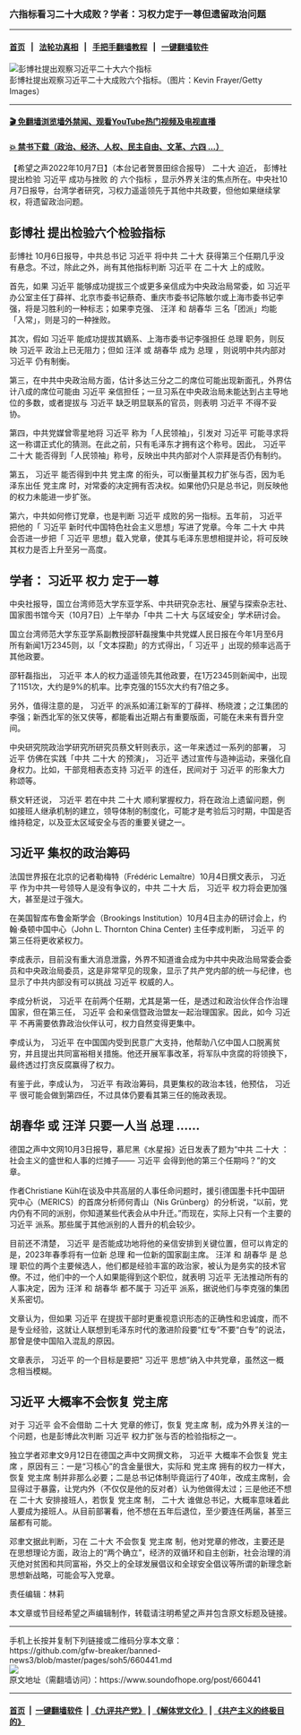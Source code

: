 ### 六指标看习二十大成败？学者：习权力定于一尊但遗留政治问题
------------------------

#### [首页](https://github.com/gfw-breaker/banned-news3/blob/master/README.md) &nbsp;&nbsp;|&nbsp;&nbsp; [法轮功真相](https://github.com/begood0513/basic/blob/master/README.md)  &nbsp;&nbsp;|&nbsp;&nbsp; [手把手翻墙教程](https://github.com/gfw-breaker/guides/wiki)  &nbsp;&nbsp;|&nbsp;&nbsp; [一键翻墙软件](https://github.com/gfw-breaker/nogfw/blob/master/README.md)  



<div><img alt="彭博社提出观察习近平二十大六个指标" src="https://img.soundofhope.org/2022-10/gettyimages-1231540598-1665171730984.jpg"/>
<br/><figcaption class="caption">
 彭博社提出观察习近平二十大成败六个指标。（图片：Kevin Frayer/Getty Images）
</figcaption></div><hr/>

#### [ 🎬  免翻墙浏览墙外禁闻、观看YouTube热门视频及电视直播](https://github.com/gfw-breaker/HelloWorld)

#### [ 💥  禁书下载（政治、经济、人权、民主自由、文革、六四 ...）](https://github.com/gfw-breaker/books/blob/master/README.md)

<div><div class="Content__Wrapper sc-1bvya0-0 grZQxZ">
 <p class="meta-top">
  <span class="meta">
   【希望之声2022年10月7日】（本台记者贺景田综合报导）
  </span>
  <ok href="/term/294559">
   二十大
  </ok>
  迫近，
  <ok href="/term/16591">
   彭博社
  </ok>
  提出检验
  <ok href="/term/1063">
   习近平
  </ok>
  <ok href="/term/792858">
   成功与挫败
  </ok>
  的
  <ok href="/term/792861">
   六个指标
  </ok>
  ，显示外界关注的焦点所在。中央社10月7日报导，台湾学者研究，习权力遥遥领先于其他中共政要，但他如果继续掌权，将遗留政治问题。
 </p>
 <h2>
  <strong>
   <ok href="/term/16591">
    彭博社
   </ok>
   提出检验六个检验指标
  </strong>
 </h2>
 <p>
  <ok href="/term/16591">
   彭博社
  </ok>
  10月6日报导，中共总书记
  <ok href="/term/1063">
   习近平
  </ok>
  将中共
  <ok href="/term/294559">
   二十大
  </ok>
  获得第三个任期几乎没有悬念。不过，除此之外，尚有其他指标判断
  <ok href="/term/1063">
   习近平
  </ok>
  在
  <ok href="/term/294559">
   二十大
  </ok>
  上的成败。
 </p>
 <p>
  首先，如果
  <ok href="/term/1063">
   习近平
  </ok>
  能够成功提拔三个或更多亲信成为中央政治局常委，如
  <ok href="/term/1063">
   习近平
  </ok>
  办公室主任丁薛祥、北京市委书记蔡奇、重庆市委书记陈敏尔或上海市委书记李强，将是习胜利的一种标志；如果李克强、
  <ok href="/term/12507">
   汪洋
  </ok>
  和
  <ok href="/term/3573">
   胡春华
  </ok>
  三名「团派」均能「入常」，则是习的一种挫败。
 </p>
 <p>
  其次，假如
  <ok href="/term/1063">
   习近平
  </ok>
  能成功提拔其嫡系、上海市委书记李强担任
  <ok href="/term/13359">
   总理
  </ok>
  职务，则反映
  <ok href="/term/1063">
   习近平
  </ok>
  政治上已无阻力；但如
  <ok href="/term/12507">
   汪洋
  </ok>
  或
  <ok href="/term/3573">
   胡春华
  </ok>
  成为
  <ok href="/term/13359">
   总理
  </ok>
  ，则说明中共内部对
  <ok href="/term/1063">
   习近平
  </ok>
  仍有制衡。
 </p>
 <p>
  第三，在中共中央政治局方面，估计多达三分之二的席位可能出现新面孔，外界估计八成的席位可能由
  <ok href="/term/1063">
   习近平
  </ok>
  亲信担任；一旦习系在中央政治局未能达到占主导地位的多数，或者提拔与
  <ok href="/term/1063">
   习近平
  </ok>
  缺乏明显联系的官员，则表明
  <ok href="/term/1063">
   习近平
  </ok>
  不得不妥协。
 </p>
 <p>
  第四，中共党媒曾零星地将
  <ok href="/term/1063">
   习近平
  </ok>
  称为「人民领袖」，引发对
  <ok href="/term/1063">
   习近平
  </ok>
  可能寻求将这一称谓正式化的猜测。在此之前，只有毛泽东才拥有这个称号。因此，
  <ok href="/term/1063">
   习近平
  </ok>
  <ok href="/term/294559">
   二十大
  </ok>
  能否得到「人民领袖」称号，反映出中共内部对个人崇拜是否仍有制约。
 </p>
 <p>
  第五，
  <ok href="/term/1063">
   习近平
  </ok>
  能否得到中共
  <ok href="/term/41413">
   党主席
  </ok>
  的衔头，可以衡量其权力扩张与否，因为毛泽东出任
  <ok href="/term/41413">
   党主席
  </ok>
  时，对常委的决定拥有否决权。如果他仍只是总书记，则反映他的权力未能进一步扩张。
 </p>
 <p>
  第六，中共如何修订党章，也是判断
  <ok href="/term/1063">
   习近平
  </ok>
  成败的另一指标。五年前，
  <ok href="/term/1063">
   习近平
  </ok>
  把他的「
  <ok href="/term/1063">
   习近平
  </ok>
  新时代中国特色社会主义思想」写进了党章。今年
  <ok href="/term/294559">
   二十大
  </ok>
  中共会否进一步把「
  <ok href="/term/1063">
   习近平
  </ok>
  思想」载入党章，使其与毛泽东思想相提并论，将可反映其权力是否上升至另一高度。
 </p>
 <h2>
  <strong>
   学者：
   <ok href="/term/1063">
    习近平
   </ok>
   权力
   <ok href="/term/10250">
    定于一尊
   </ok>
  </strong>
 </h2>
 <p>
  中央社报导，国立台湾师范大学东亚学系、中共研究杂志社、展望与探索杂志社、国家图书馆今天（10月7日）上午举办「中共
  <ok href="/term/294559">
   二十大
  </ok>
  与区域安全」学术研讨会。
 </p>
 <p>
  国立台湾师范大学东亚学系副教授邵轩磊搜集中共党媒人民日报在今年1月至6月所有新闻1万2345则，以「文本探勘」的方式得出，「
  <ok href="/term/1063">
   习近平
  </ok>
  」出现的频率远高于其他政要。
 </p>
 <p>
  邵轩磊指出，
  <ok href="/term/1063">
   习近平
  </ok>
  本人的权力遥遥领先其他政要，在1万2345则新闻中，出现了1151次，大约是9%的机率。比李克强的155次大约有7倍之多。
 </p>
 <p>
  另外，值得注意的是，
  <ok href="/term/1063">
   习近平
  </ok>
  的派系如浦江新军的丁薛祥、杨晓渡；之江集团的李强；新西北军的张又侠等，都能看出近期占有重要版面，可能在未来有晋升空间。
 </p>
 <p>
  中央研究院政治学研究所研究员蔡文轩则表示，这一年来透过一系列的部署，
  <ok href="/term/1063">
   习近平
  </ok>
  仿佛在实践「中共
  <ok href="/term/294559">
   二十大
  </ok>
  的预演」，
  <ok href="/term/1063">
   习近平
  </ok>
  透过宣传与造神运动，来强化自身权力。比如，干部竞相表态支持
  <ok href="/term/1063">
   习近平
  </ok>
  的连任，民间对于
  <ok href="/term/1063">
   习近平
  </ok>
  的形象大力称颂等。
 </p>
 <p>
  蔡文轩还说，
  <ok href="/term/1063">
   习近平
  </ok>
  若在中共
  <ok href="/term/294559">
   二十大
  </ok>
  顺利掌握权力，将在政治上遗留问题，例如接班人继承机制的建立，领导体制的制度化，可能才是考验后习时期，中国是否维持稳定，以及亚太区域安全与否的重要关键之一。
 </p>
 <h2>
  <strong>
   <ok href="/term/1063">
    习近平
   </ok>
   集权的政治筹码
  </strong>
 </h2>
 <p>
  法国世界报在北京的记者勒梅特（Frédéric Lemaître）10月4日撰文表示，
  <ok href="/term/1063">
   习近平
  </ok>
  作为中共一号领导人是没有争议的，中共
  <ok href="/term/294559">
   二十大
  </ok>
  后，
  <ok href="/term/1063">
   习近平
  </ok>
  权力将会更加强大，甚至是过于强大。
 </p>
 <p>
  在美国智库布鲁金斯学会（Brookings Institution）10月4日主办的研讨会上，约翰·桑顿中国中心（John L. Thornton China Center) 主任李成判断，
  <ok href="/term/1063">
   习近平
  </ok>
  的第三任将更收紧权力。
 </p>
 <p>
  李成表示，目前没有重大消息泄露，外界不知道谁会成为中共中央政治局常委会委员和中央政治局委员，这是非常罕见的现象，显示了共产党内部的统一与纪律，也显示了中共内部没有可以挑战
  <ok href="/term/1063">
   习近平
  </ok>
  权威的人。
 </p>
 <p>
  李成分析说，
  <ok href="/term/1063">
   习近平
  </ok>
  在前两个任期，尤其是第一任，是透过和政治伙伴合作治理国家，但在第三任，
  <ok href="/term/1063">
   习近平
  </ok>
  会和亲信暨政治盟友一起治理国家。因此，如今
  <ok href="/term/1063">
   习近平
  </ok>
  不再需要依靠政治伙伴认可，权力自然变得更集中。
 </p>
 <p>
  李成认为，
  <ok href="/term/1063">
   习近平
  </ok>
  在中国国内受到民意广大支持，他帮助八亿中国人口脱离贫穷，并且提出共同富裕相关措施。他还开展军事改革，将军队中贪腐的将领换下，最终透过打贪反腐赢得了权力。
 </p>
 <p>
  有鉴于此，李成认为，
  <ok href="/term/1063">
   习近平
  </ok>
  有政治筹码，具更集权的政治本钱，他预估，
  <ok href="/term/1063">
   习近平
  </ok>
  很可能会做到第四任，不过具体仍要看其第三任的施政表现。
 </p>
 <h2>
  <strong>
   <ok href="/term/3573">
    胡春华
   </ok>
   或
   <ok href="/term/12507">
    汪洋
   </ok>
   只要一人当
   <ok href="/term/13359">
    总理
   </ok>
   ……
  </strong>
 </h2>
 <p>
  德国之声中文网10月3日报导，慕尼黑《水星报》近日发表了题为“中共
  <ok href="/term/294559">
   二十大
  </ok>
  ：社会主义的盛世和人事的烂摊子——
  <ok href="/term/1063">
   习近平
  </ok>
  会得到他的第三个任期吗？”的文章。
 </p>
 <p>
  作者Christiane Kühl在谈及中共高层的人事任命问题时，援引德国墨卡托中国研究中心（MERICS）的首席分析师何青山（Nis Grünberg）的分析说，“以前，党内仍有不同的派别，你知道某些代表会从中升迁。”而现在，实际上只有一个主要的
  <ok href="/term/1063">
   习近平
  </ok>
  派系。那些属于其他派别的人晋升的机会较少。
 </p>
 <p>
  目前还不清楚，
  <ok href="/term/1063">
   习近平
  </ok>
  是否能成功地将他的亲信安排到关键位置，但可以肯定的是，2023年春季将有一位新
  <ok href="/term/13359">
   总理
  </ok>
  和一位新的国家副主席。
  <ok href="/term/12507">
   汪洋
  </ok>
  和
  <ok href="/term/3573">
   胡春华
  </ok>
  是
  <ok href="/term/13359">
   总理
  </ok>
  职位的两个主要候选人，他们都是经验丰富的政治家，被认为是务实的技术官僚。不过，他们中的一个人如果能得到这个职位，就表明
  <ok href="/term/1063">
   习近平
  </ok>
  无法推动所有的人事决定，因为
  <ok href="/term/12507">
   汪洋
  </ok>
  和
  <ok href="/term/3573">
   胡春华
  </ok>
  都不属于
  <ok href="/term/1063">
   习近平
  </ok>
  派系，据说他们与李克强的集团关系密切。
 </p>
 <p>
  文章认为，但如果
  <ok href="/term/1063">
   习近平
  </ok>
  在提拔干部时更重视意识形态的正确性和忠诚度，而不是专业经验，这就让人联想到毛泽东时代的激进阶段要“红专”不要“白专”的说法，那曾是使中国陷入混乱的原因。
 </p>
 <p>
  文章表示，
  <ok href="/term/1063">
   习近平
  </ok>
  的一个目标是要把“
  <ok href="/term/1063">
   习近平
  </ok>
  思想”纳入中共党章，虽然这一概念相当模糊。
 </p>
 <h2>
  <strong>
   <ok href="/term/1063">
    习近平
   </ok>
   大概率不会恢复
   <ok href="/term/41413">
    党主席
   </ok>
  </strong>
 </h2>
 <p>
  对于
  <ok href="/term/1063">
   习近平
  </ok>
  会不会借助
  <ok href="/term/294559">
   二十大
  </ok>
  党章的修订，恢复
  <ok href="/term/41413">
   党主席
  </ok>
  制，成为外界关注的一个问题，也是彭博此次判断
  <ok href="/term/1063">
   习近平
  </ok>
  权力扩张与否的检验指标之一。
 </p>
 <p>
  独立学者邓聿文9月12日在德国之声中文网撰文称，
  <ok href="/term/1063">
   习近平
  </ok>
  大概率不会恢复
  <ok href="/term/41413">
   党主席
  </ok>
  ，原因有三：一是“习核心”的含金量很大，实际和
  <ok href="/term/41413">
   党主席
  </ok>
  拥有的权力一样大，恢复
  <ok href="/term/41413">
   党主席
  </ok>
  制并非那么必要；二是总书记体制毕竟运行了40年，改成主席制，会显得过于暴露，让党内外（不仅仅是他的反对者）认为他做得太过；三是他还不想在
  <ok href="/term/294559">
   二十大
  </ok>
  安排接班人，若恢复
  <ok href="/term/41413">
   党主席
  </ok>
  制，
  <ok href="/term/294559">
   二十大
  </ok>
  谁做总书记，大概率意味着此人要成为接班人。从目前部署看，他不想在五年后退位，至少要连任两届，甚至三届都有可能。
 </p>
 <p>
  邓聿文据此判断，习在
  <ok href="/term/294559">
   二十大
  </ok>
  不会恢复
  <ok href="/term/41413">
   党主席
  </ok>
  制，他对党章的修改，主要还是在思想理论方面，政治上的“两个确立”，经济的双循环和自主创新，社会治理的消灭绝对贫困和共同富裕，外交上的全球发展倡议和全球安全倡议等所谓的新理念新思想新战略，可能会写入党章。
 </p>
 <p class="meta-btm">
  责任编辑：林莉
 </p>
 <p class="meta-btm">
  本文章或节目经希望之声编辑制作，转载请注明希望之声并包含原文标题及链接。
 </p>
</div>
</div>
<hr/>
手机上长按并复制下列链接或二维码分享本文章：<br/>
https://github.com/gfw-breaker/banned-news3/blob/master/pages/soh5/660441.md <br/>
<a href='https://github.com/gfw-breaker/banned-news3/blob/master/pages/soh5/660441.md'><img src='https://github.com/gfw-breaker/banned-news3/blob/master/pages/soh5/660441.md.png'/></a> <br/>
原文地址（需翻墙访问）：https://www.soundofhope.org/post/660441


------------------------
#### [首页](https://github.com/gfw-breaker/banned-news3/blob/master/README.md) &nbsp;|&nbsp; [一键翻墙软件](https://github.com/gfw-breaker/nogfw/blob/master/README.md) &nbsp;| [《九评共产党》](https://github.com/gfw-breaker/9ping.md/blob/master/README.md#九评之一评共产党是什么) | [《解体党文化》](https://github.com/gfw-breaker/jtdwh.md/blob/master/README.md) | [《共产主义的终极目的》](https://github.com/gfw-breaker/gczydzjmd.md/blob/master/README.md)


<img src='http://gfw-breaker.win/banned-news3/pages/soh5/660441.md' width='0px' height='0px'/>